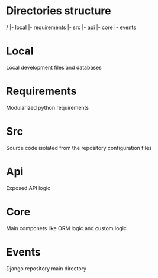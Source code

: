 # Directories structure
/
|- [local](#Local)
|- [requirements](#Requirements)
|- [src](#Src)
    |- [api](#Api)
    |- [core](#Core)
    |- [events](#Events)

# Local
Local development files and databases
# Requirements
Modularized python requirements
# Src
Source code isolated from the repository configuration files
# Api
Exposed API logic
# Core
Main componets like ORM logic and custom logic
# Events
Django repository main directory
